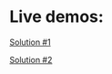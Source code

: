 # Live demos:

[Solution #1](https://jangana.com/data-demo/solution-1/)  


[Solution #2](https://jangana.com/data-demo/solution-2/)